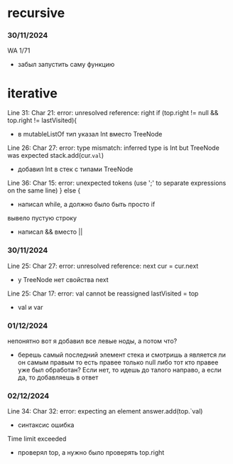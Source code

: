 # recursive
### 30/11/2024
WA 1/71
- забыл запустить саму функцию


# iterative
Line 31: Char 21: error: unresolved reference: right
if (top.right != null && top.right != lastVisited){
- в mutableListOf тип указал Int вместо TreeNode

Line 26: Char 27: error: type mismatch: inferred type is Int but TreeNode was expected
stack.add(cur.`val`)
- добавил Int в стек с типами TreeNode

Line 36: Char 15: error: unexpected tokens (use ';' to separate expressions on the same line)
} else {
- написал while, а должно было быть просто if

вывело пустую строку
- написал && вместо ||

### 30/11/2024
Line 25: Char 27: error: unresolved reference: next
cur = cur.next
- у TreeNode нет свойства next

Line 25: Char 17: error: val cannot be reassigned
lastVisited = top
- val и var 

### 01/12/2024
непонятно вот я добавил все левые ноды, а потом что?
- берешь самый последний элемент стека и смотришь а является ли он самым правым то есть правее только null
 либо тот кто правее уже был обработан? 
Если нет, то идешь до талого направо, а если да, то добавляешь в ответ

### 02/12/2024
Line 34: Char 32: error: expecting an element
answer.add(top.`val)
- синтаксис ошибка

Time limit exceeded
- проверял top, а нужно было проверять top.right